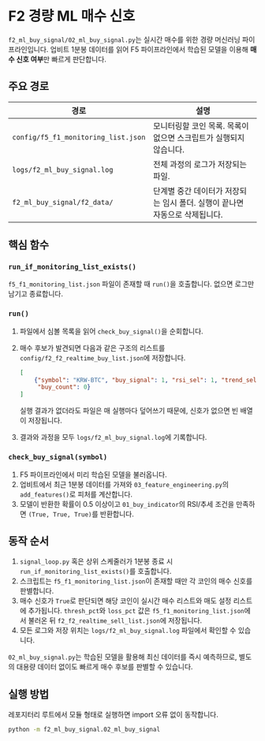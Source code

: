 # F2 경량 ML 매수 신호

`f2_ml_buy_signal/02_ml_buy_signal.py`는 실시간 매수를 위한 경량 머신러닝 파이프라인입니다.
업비트 1분봉 데이터를 읽어 F5 파이프라인에서 학습된 모델을 이용해 **매수 신호 여부**만 빠르게 판단합니다.

## 주요 경로

| 경로 | 설명 |
| --- | --- |
| `config/f5_f1_monitoring_list.json` | 모니터링할 코인 목록. 목록이 없으면 스크립트가 실행되지 않습니다. |
| `logs/f2_ml_buy_signal.log` | 전체 과정의 로그가 저장되는 파일. |
| `f2_ml_buy_signal/f2_data/` | 단계별 중간 데이터가 저장되는 임시 폴더. 실행이 끝나면 자동으로 삭제됩니다. |

## 핵심 함수

### `run_if_monitoring_list_exists()`
`f5_f1_monitoring_list.json` 파일이 존재할 때 `run()`을 호출합니다. 없으면 로그만 남기고 종료합니다.

### `run()`
1. 파일에서 심볼 목록을 읽어 `check_buy_signal()`을 순회합니다.
2. 매수 후보가 발견되면 다음과 같은 구조의 리스트를 `config/f2_f2_realtime_buy_list.json`에 저장합니다.

   ```json
   [
       {"symbol": "KRW-BTC", "buy_signal": 1, "rsi_sel": 1, "trend_sel": 1,
        "buy_count": 0}
   ]
   ```

   실행 결과가 없더라도 파일은 매 실행마다 덮어쓰기 때문에,
   신호가 없으면 빈 배열이 저장됩니다.
3. 결과와 과정을 모두 `logs/f2_ml_buy_signal.log`에 기록합니다.

### `check_buy_signal(symbol)`
1. F5 파이프라인에서 미리 학습된 모델을 불러옵니다.
2. 업비트에서 최근 1분봉 데이터를 가져와 `03_feature_engineering.py`의 `add_features()`로 피처를 계산합니다.
3. 모델이 반환한 확률이 0.5 이상이고 `01_buy_indicator`의 RSI/추세 조건을 만족하면 `(True, True, True)`를 반환합니다.

## 동작 순서

1. `signal_loop.py` 혹은 상위 스케줄러가 1분봉 종료 시 `run_if_monitoring_list_exists()`를 호출합니다.
2. 스크립트는 `f5_f1_monitoring_list.json`이 존재할 때만 각 코인의 매수 신호를 판별합니다.
3. 매수 신호가 `True`로 판단되면 해당 코인이 실시간 매수 리스트와 매도 설정 리스트에 추가됩니다. `thresh_pct`와 `loss_pct` 값은
   `f5_f1_monitoring_list.json`에서 불러온 뒤 `f2_f2_realtime_sell_list.json`에 저장됩니다.
4. 모든 로그와 저장 위치는 `logs/f2_ml_buy_signal.log` 파일에서 확인할 수 있습니다.

`02_ml_buy_signal.py`는 학습된 모델을 활용해 최신 데이터를 즉시 예측하므로, 별도의 대용량 데이터 없이도 빠르게 매수 후보를 판별할 수 있습니다.

## 실행 방법

레포지터리 루트에서 모듈 형태로 실행하면 import 오류 없이 동작합니다.

```bash
python -m f2_ml_buy_signal.02_ml_buy_signal
```
